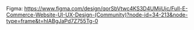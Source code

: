 Figma: https://www.figma.com/design/qorSbVtwc4KS3D4UMjiUic/Full-E-Commerce-Website-UI-UX-Design-(Community)?node-id=34-213&node-type=frame&t=hIABgJaPd7Z755Tg-0

